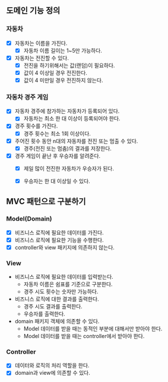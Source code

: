 ## 도메인 기능 정의

### 자동차
- [x] 자동차는 이름을 가진다.
  - [x] 자동차 이름 길이는 1~5만 가능하다.
- [x] 자동차는 전진할 수 있다.
  - [x] 전진을 하기위해서는 값(랜덤)이 필요하다.
  - [x] 값이 4 이상일 경우 전진한다.
  - [x] 값이 4 미만일 경우 전진하지 않는다.

### 자동차 경주 게임
- [x] 자동차 경주에 참가하는 자동차가 등록되어 있다.
  - [x] 자동차는 최소 한 대 이상이 등록되어야 한다.
- [x] 경주 횟수를 가진다.
  - [x] 경주 횟수는 최소 1회 이상이다.
- [x] 주어진 횟수 동안 n대의 자동차를 전진 또는 멈출 수 있다.
  - [x] 경주(전진 또는 멈춤)의 결과를 저장한다.
- [x] 경주 게임이 끝난 후 우승자를 알려준다.
  - [x] 제일 많이 전진한 자동차가 우승자가 된다.
  - [x] 우승자는 한 대 이상일 수 있다.


## MVC 패턴으로 구분하기

### Model(Domain)
- [x] 비즈니스 로직에 필요한 데이터를 가진다.
- [x] 비즈니스 로직에 필요한 기능을 수행한다.
- [x] controller와 view 패키지에 의존하지 않는다.

### View
- 비즈니스 로직에 필요한 데이터를 입력받는다.
  - 자동차 이름은 쉼표를 기준으로 구분한다.
  - 경주 시도 횟수는 숫자만 가능하다.
- 비즈니스 로직에 대한 결과를 출력한다.
  - 경주 시도 결과를 출력한다.
  - 우승자를 출력한다.
- domain 패키지 객체에 의존할 수 있다.
  - Model 데이터를 받을 때는 동적인 부분에 대해서만 받아야 한다.
  - Model 데이터를 받을 때는 controller에서 받아야 한다.

### Controller
- [x] 데이터와 로직의 처리 역할을 한다.
- [x] domain과 view에 의존할 수 있다.